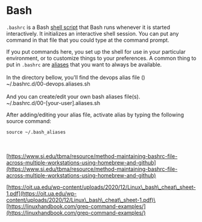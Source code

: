 # Bash

`.bashrc` is a Bash [shell script](http://en.wikipedia.org/wiki/Shell\_script) that Bash runs whenever it is started interactively. It initializes an interactive shell session. You can put any command in that file that you could type at the command prompt.

If you put commands here, you set up the shell for use in your particular environment, or to customize things to your preferences. A common thing to put in `.bashrc` are [aliases](http://en.wikipedia.org/wiki/Alias\_\(command\)) that you want to always be available.\
\
In the directory bellow, you'll find the devops alias file ()\
\~/.bashrc.d/00-devops.aliases.sh\
\
And you can create/edit your own bash aliases file(s).\
\~/.bashrc.d/00-\[your-user].aliases.sh



After adding/editing your alias file, activate alias by typing the following source command:

`source ~/.bash_aliases`

\
\
[https://www.si.edu/tbma/resource/method-maintaining-bashrc-file-across-multiple-workstations-using-homebrew-and-github](https://www.si.edu/tbma/resource/method-maintaining-bashrc-file-across-multiple-workstations-using-homebrew-and-github)

[https://oit.ua.edu/wp-content/uploads/2020/12/Linux\_bash\_cheat\_sheet-1.pdf](https://oit.ua.edu/wp-content/uploads/2020/12/Linux\_bash\_cheat\_sheet-1.pdf)\
\
[https://linuxhandbook.com/grep-command-examples/](https://linuxhandbook.com/grep-command-examples/)
